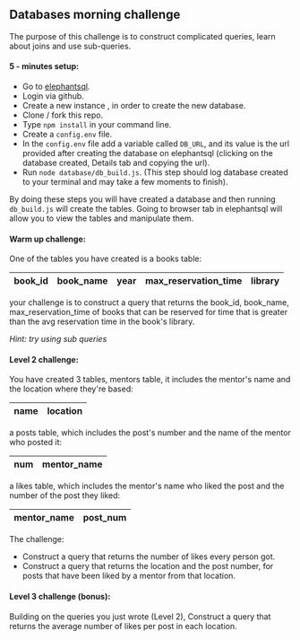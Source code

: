## Databases morning challenge

The purpose of this challenge is to construct complicated queries, learn about joins
and use sub-queries.

#### 5 - minutes setup:
 - Go to [elephantsql](https://www.elephantsql.com/).
 - Login via github.
 - Create a new instance , in order to create the new database.
 - Clone / fork this repo.
 - Type `npm install` in your command line.
 - Create a `config.env` file.
 - In the `config.env` file add a variable called `DB_URL`, and its value is the
  url provided after creating the database on elephantsql (clicking on the database
    created, Details tab and copying the url).
  - Run `node database/db_build.js`. (This step should log database created to your
    terminal and may take a few moments to finish).

By doing these steps you will have created a database and then running `db_build.js`
will create the tables.
Going to browser tab in elephantsql will allow you to view the tables and manipulate
them.

#### Warm up challenge:

One of the tables you have created is a books table:

| book_id | book_name | year | max_reservation_time | library |
| ------- | --------- | ---- | -------------------- | ------- |

your challenge is to construct a query that returns the book_id, book_name, max_reservation_time
of books that can be reserved for time that is greater than the avg reservation time
in the book's library.

*Hint: try using sub queries*

#### Level 2 challenge:

You have created 3 tables, mentors table, it includes the mentor's name and the
location where they're based:

| name | location |
| ---- |--------- |

a posts table, which includes the post's number and the name of the mentor who
posted it:

| num | mentor_name |
| --- |------------ |

a likes table, which includes the mentor's name who liked the post and the number
of the post they liked:

| mentor_name | post_num |
| ----------- |--------- |

The challenge:
- Construct a query that returns the number of likes every person got.
- Construct a query that returns the location and the post number, for posts that
  have been liked by a mentor from that location.

#### Level 3 challenge (bonus):

Building on the queries you just wrote (Level 2), Construct a query that returns
the average number of likes per post in each location.
